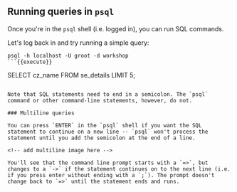 ## Running queries in `psql`

Once you're in the `psql` shell (i.e. logged in), you can run SQL commands.

Let's log back in and try running a simple query:

```
psql -h localhost -U groot -d workshop
```{{execute}}

```
SELECT cz_name FROM se_details LIMIT 5;
```{{execute}}

Note that SQL statements need to end in a semicolon. The `psql` command or other command-line statements, however, do not.

### Multiline queries

You can press `ENTER` in the `psql` shell if you want the SQL statement to continue on a new line -- `psql` won't process the statement until you add the semicolon at the end of a line.

<!-- add multiline image here -->

You'll see that the command line prompt starts with a `=>`, but changes to a `->` if the statement continues on to the next line (i.e. if you press enter without ending with a `;`). The prompt doesn't change back to `=>` until the statement ends and runs.
